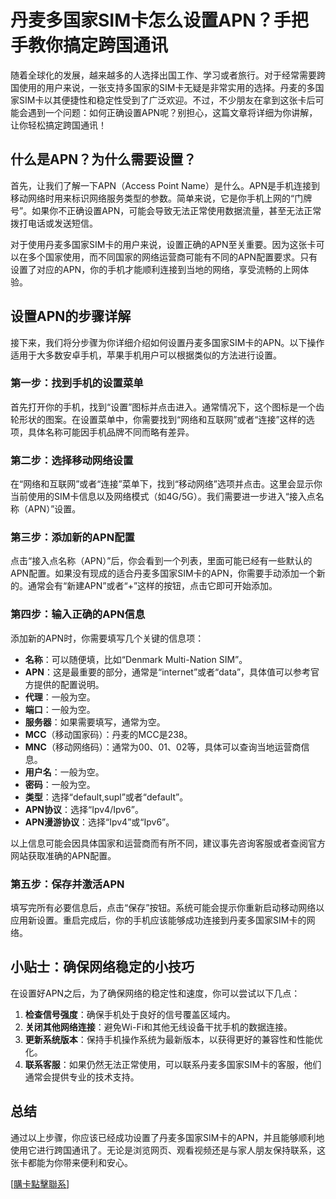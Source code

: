 # 丹麦多国家SIM卡怎么设置APN？手把手教你搞定跨国通讯

随着全球化的发展，越来越多的人选择出国工作、学习或者旅行。对于经常需要跨国使用的用户来说，一张支持多国家的SIM卡无疑是非常实用的选择。丹麦的多国家SIM卡以其便捷性和稳定性受到了广泛欢迎。不过，不少朋友在拿到这张卡后可能会遇到一个问题：如何正确设置APN呢？别担心，这篇文章将详细为你讲解，让你轻松搞定跨国通讯！

## 什么是APN？为什么需要设置？

首先，让我们了解一下APN（Access Point Name）是什么。APN是手机连接到移动网络时用来标识网络服务类型的参数。简单来说，它是你手机上网的“门牌号”。如果你不正确设置APN，可能会导致无法正常使用数据流量，甚至无法正常拨打电话或发送短信。

对于使用丹麦多国家SIM卡的用户来说，设置正确的APN至关重要。因为这张卡可以在多个国家使用，而不同国家的网络运营商可能有不同的APN配置要求。只有设置了对应的APN，你的手机才能顺利连接到当地的网络，享受流畅的上网体验。

## 设置APN的步骤详解

接下来，我们将分步骤为你详细介绍如何设置丹麦多国家SIM卡的APN。以下操作适用于大多数安卓手机，苹果手机用户可以根据类似的方法进行设置。

### 第一步：找到手机的设置菜单

首先打开你的手机，找到“设置”图标并点击进入。通常情况下，这个图标是一个齿轮形状的图案。在设置菜单中，你需要找到“网络和互联网”或者“连接”这样的选项，具体名称可能因手机品牌不同而略有差异。

### 第二步：选择移动网络设置

在“网络和互联网”或者“连接”菜单下，找到“移动网络”选项并点击。这里会显示你当前使用的SIM卡信息以及网络模式（如4G/5G）。我们需要进一步进入“接入点名称（APN）”设置。

### 第三步：添加新的APN配置

点击“接入点名称（APN）”后，你会看到一个列表，里面可能已经有一些默认的APN配置。如果没有现成的适合丹麦多国家SIM卡的APN，你需要手动添加一个新的。通常会有“新建APN”或者“+”这样的按钮，点击它即可开始添加。

### 第四步：输入正确的APN信息

添加新的APN时，你需要填写几个关键的信息项：

- **名称**：可以随便填，比如“Denmark Multi-Nation SIM”。
- **APN**：这是最重要的部分，通常是“internet”或者“data”，具体值可以参考官方提供的配置说明。
- **代理**：一般为空。
- **端口**：一般为空。
- **服务器**：如果需要填写，通常为空。
- **MCC**（移动国家码）：丹麦的MCC是238。
- **MNC**（移动网络码）：通常为00、01、02等，具体可以查询当地运营商信息。
- **用户名**：一般为空。
- **密码**：一般为空。
- **类型**：选择“default,supl”或者“default”。
- **APN协议**：选择“Ipv4/Ipv6”。
- **APN漫游协议**：选择“Ipv4”或“Ipv6”。

以上信息可能会因具体国家和运营商而有所不同，建议事先咨询客服或者查阅官方网站获取准确的APN配置。

### 第五步：保存并激活APN

填写完所有必要信息后，点击“保存”按钮。系统可能会提示你重新启动移动网络以应用新设置。重启完成后，你的手机应该能够成功连接到丹麦多国家SIM卡的网络。

## 小贴士：确保网络稳定的小技巧

在设置好APN之后，为了确保网络的稳定性和速度，你可以尝试以下几点：

1. **检查信号强度**：确保手机处于良好的信号覆盖区域内。
2. **关闭其他网络连接**：避免Wi-Fi和其他无线设备干扰手机的数据连接。
3. **更新系统版本**：保持手机操作系统为最新版本，以获得更好的兼容性和性能优化。
4. **联系客服**：如果仍然无法正常使用，可以联系丹麦多国家SIM卡的客服，他们通常会提供专业的技术支持。

## 总结

通过以上步骤，你应该已经成功设置了丹麦多国家SIM卡的APN，并且能够顺利地使用它进行跨国通讯了。无论是浏览网页、观看视频还是与家人朋友保持联系，这张卡都能为你带来便利和安心。

[[購卡點擊聯系](https://t.me/s/esim1088)]